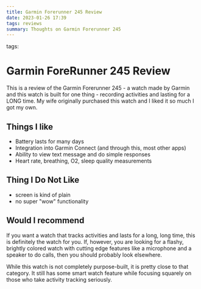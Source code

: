```yaml
---
title: Garmin Forerunner 245 Review
date: 2023-01-26 17:39
tags: reviews 
summary: Thoughts on Garmin Forerunner 245
---
```

tags:
# Garmin ForeRunner 245 Review

This is a review of the Garmin Forerunner 245 - a watch made by Garmin and this watch is built for one thing - recording
activities and  lasting for a LONG time. My wife originally purchased this watch and I liked it so much I got my own.

## Things I like

* Battery lasts for many days
* Integration into Garmin Connect (and through this, most other apps)
* Ability to view text message and do simple responses
* Heart rate, breathing, O2, sleep quality measurements

## Thing I Do Not Like

* screen is kind of plain
* no super "wow" functionality

## Would I recommend

If you want a watch that tracks activities and lasts for a long, long
time, this is definitely the watch for you. If, however, you are looking for a
flashy, brightly colored watch with cutting edge features like a microphone and a speaker to do calls, then you should probably look elsewhere.

While this watch is not completely purpose-built, it is pretty close to that category. It still has some smart watch feature while focusing squarely on those who take activity tracking seriously.
